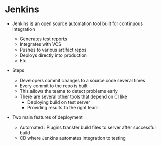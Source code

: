 # Jenkins

- Jenkins is an open source automation tool built for continuous integration
  - Generates test reports
  - Integrates with VCS
  - Pushes to various artifact repos
  - Deploys directly into production
  - Etc

- Steps
  - Developers commit changes to a source code several times
  - Every commit to the repo is built
  - This allows the teams to detect problems early
  - There are several other tools that depend on CI like
    - Deploying build on test server
    - Providing results to the right team

- Two main features of deployment
  - Automated : Plugins transfer build files to server after successful build
  - CD where Jenkins automates integration to testing